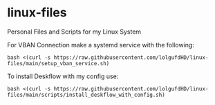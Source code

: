 # linux-files
Personal Files and Scripts for my Linux System

For VBAN Connection make a systemd service with the following:
```
bash <(curl -s https://raw.githubusercontent.com/lolgufdHD/linux-files/main/setup_vban_service.sh)
```

To install Deskflow with my config use:
```
bash <(curl -s https://raw.githubusercontent.com/lolgufdHD/linux-files/main/scripts/install_deskflow_with_config.sh)
```
